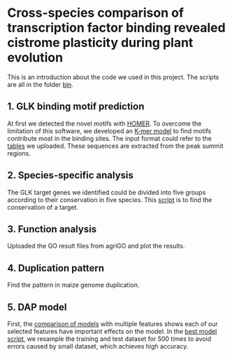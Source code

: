 ﻿# Cross-species comparison of transcription factor binding revealed cistrome plasticity during plant evolution

This is an introduction about the code we used in this project. The scripts are all in the folder [bin](https://github.com/rensabella/GLK-project/tree/main/bin "bin").


## 1. GLK binding motif prediction

At first we detected the novel motifs with [HOMER](https://github.com/rensabella/GLK-project/blob/main/bin/GLK_binding_motif/HOMER_find_motif.sh). To overcome the limitation of this software, we developed an [K-mer model](https://github.com/rensabella/GLK-project/blob/main/bin/GLK_binding_motif/kmer_model.ipynb) to find motifs contribute most in the binding sites.  The input format could refer to the [tables](https://github.com/rensabella/GLK-project/tree/main/data/kmer_data) we uploaded. These sequences are extracted from the peak summit regions.

## 2. Species-specific analysis
The GLK target genes we identified could be divided into five groups according to their conservation in five species. This [script](https://github.com/rensabella/GLK-project/blob/main/bin/Species_specific/species_specific_analysis.R) is to find the conservation of a target.
## 3. Function analysis

Uploaded the GO result files from agriGO and plot the results. 

## 4. Duplication pattern

Find the pattern in maize genome duplication.
## 5. DAP model
First, the [comparison of models](https://github.com/rensabella/GLK-project/blob/main/bin/DAP_model/compare%20models.ipynb) with multiple features shows each of our selected features have important effects on the model. In the [best model script](https://github.com/rensabella/GLK-project/blob/main/bin/DAP_model/Best%20model%20plot.ipynb), we resample the training and test dataset for 500 times to avoid errors caused by small dataset, which achieves high accuracy. 
